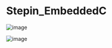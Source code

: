 # Stepin_EmbeddedC

![image](https://user-images.githubusercontent.com/89584926/133663688-438df8b1-e45f-4ae8-8045-a52bfde07796.png)


![image](https://user-images.githubusercontent.com/89584926/133663719-e8c86fcd-122f-4b95-9acd-ebd2c24cadd3.png)
